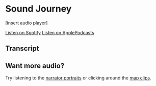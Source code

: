 # Sound Journey

[insert audio player]

[Listen on Spotify](link) [Listen on ApplePodcasts](link)

## Transcript

## Want more audio?
Try listening to the [narrator portraits](https://daveshistory.nyc/narrators) or clicking around the [map clips](https://daveshistory.nyc/).
